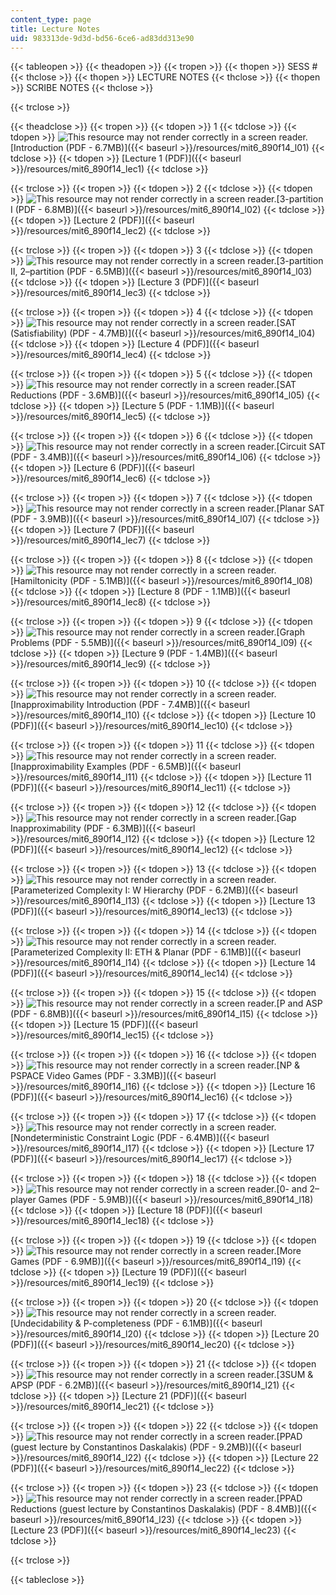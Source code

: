 ```yaml
---
content_type: page
title: Lecture Notes
uid: 983313de-9d3d-bd56-6ce6-ad83dd313e90
---
```


{{< tableopen >}}
{{< theadopen >}}
{{< tropen >}}
{{< thopen >}}
SESS #
{{< thclose >}}
{{< thopen >}}
LECTURE NOTES
{{< thclose >}}
{{< thopen >}}
SCRIBE NOTES
{{< thclose >}}

{{< trclose >}}

{{< theadclose >}}
{{< tropen >}}
{{< tdopen >}}
1
{{< tdclose >}}
{{< tdopen >}}
![This resource may not render correctly in a screen reader.](/images/inacessible.gif)[Introduction (PDF - 6.7MB)]({{< baseurl >}}/resources/mit6_890f14_l01)
{{< tdclose >}}
{{< tdopen >}}
[Lecture 1 (PDF)]({{< baseurl >}}/resources/mit6_890f14_lec1)
{{< tdclose >}}

{{< trclose >}}
{{< tropen >}}
{{< tdopen >}}
2
{{< tdclose >}}
{{< tdopen >}}
![This resource may not render correctly in a screen reader.](/images/inacessible.gif)[3-partition I (PDF - 6.8MB)]({{< baseurl >}}/resources/mit6_890f14_l02)
{{< tdclose >}}
{{< tdopen >}}
[Lecture 2 (PDF)]({{< baseurl >}}/resources/mit6_890f14_lec2)
{{< tdclose >}}

{{< trclose >}}
{{< tropen >}}
{{< tdopen >}}
3
{{< tdclose >}}
{{< tdopen >}}
![This resource may not render correctly in a screen reader.](/images/inacessible.gif)[3-partition II, 2–partition (PDF - 6.5MB)]({{< baseurl >}}/resources/mit6_890f14_l03)
{{< tdclose >}}
{{< tdopen >}}
[Lecture 3 (PDF)]({{< baseurl >}}/resources/mit6_890f14_lec3)
{{< tdclose >}}

{{< trclose >}}
{{< tropen >}}
{{< tdopen >}}
4
{{< tdclose >}}
{{< tdopen >}}
![This resource may not render correctly in a screen reader.](/images/inacessible.gif)[SAT (Satisfiability) (PDF - 4.7MB)]({{< baseurl >}}/resources/mit6_890f14_l04)
{{< tdclose >}}
{{< tdopen >}}
[Lecture 4 (PDF)]({{< baseurl >}}/resources/mit6_890f14_lec4)
{{< tdclose >}}

{{< trclose >}}
{{< tropen >}}
{{< tdopen >}}
5
{{< tdclose >}}
{{< tdopen >}}
![This resource may not render correctly in a screen reader.](/images/inacessible.gif)[SAT Reductions (PDF - 3.6MB)]({{< baseurl >}}/resources/mit6_890f14_l05)
{{< tdclose >}}
{{< tdopen >}}
[Lecture 5 (PDF - 1.1MB)]({{< baseurl >}}/resources/mit6_890f14_lec5)
{{< tdclose >}}

{{< trclose >}}
{{< tropen >}}
{{< tdopen >}}
6
{{< tdclose >}}
{{< tdopen >}}
![This resource may not render correctly in a screen reader.](/images/inacessible.gif)[Circuit SAT (PDF - 3.4MB)]({{< baseurl >}}/resources/mit6_890f14_l06)
{{< tdclose >}}
{{< tdopen >}}
[Lecture 6 (PDF)]({{< baseurl >}}/resources/mit6_890f14_lec6)
{{< tdclose >}}

{{< trclose >}}
{{< tropen >}}
{{< tdopen >}}
7
{{< tdclose >}}
{{< tdopen >}}
![This resource may not render correctly in a screen reader.](/images/inacessible.gif)[Planar SAT (PDF - 3.9MB)]({{< baseurl >}}/resources/mit6_890f14_l07)
{{< tdclose >}}
{{< tdopen >}}
[Lecture 7 (PDF)]({{< baseurl >}}/resources/mit6_890f14_lec7)
{{< tdclose >}}

{{< trclose >}}
{{< tropen >}}
{{< tdopen >}}
8
{{< tdclose >}}
{{< tdopen >}}
![This resource may not render correctly in a screen reader.](/images/inacessible.gif)[Hamiltonicity (PDF - 5.1MB)]({{< baseurl >}}/resources/mit6_890f14_l08)
{{< tdclose >}}
{{< tdopen >}}
[Lecture 8 (PDF - 1.1MB)]({{< baseurl >}}/resources/mit6_890f14_lec8)
{{< tdclose >}}

{{< trclose >}}
{{< tropen >}}
{{< tdopen >}}
9
{{< tdclose >}}
{{< tdopen >}}
![This resource may not render correctly in a screen reader.](/images/inacessible.gif)[Graph Problems (PDF - 5.5MB)]({{< baseurl >}}/resources/mit6_890f14_l09)
{{< tdclose >}}
{{< tdopen >}}
[Lecture 9 (PDF - 1.4MB)]({{< baseurl >}}/resources/mit6_890f14_lec9)
{{< tdclose >}}

{{< trclose >}}
{{< tropen >}}
{{< tdopen >}}
10
{{< tdclose >}}
{{< tdopen >}}
![This resource may not render correctly in a screen reader.](/images/inacessible.gif)[Inapproximability Introduction (PDF - 7.4MB)]({{< baseurl >}}/resources/mit6_890f14_l10)
{{< tdclose >}}
{{< tdopen >}}
[Lecture 10 (PDF)]({{< baseurl >}}/resources/mit6_890f14_lec10)
{{< tdclose >}}

{{< trclose >}}
{{< tropen >}}
{{< tdopen >}}
11
{{< tdclose >}}
{{< tdopen >}}
![This resource may not render correctly in a screen reader.](/images/inacessible.gif)[Inapproximability Examples (PDF - 6.5MB)]({{< baseurl >}}/resources/mit6_890f14_l11)
{{< tdclose >}}
{{< tdopen >}}
[Lecture 11 (PDF)]({{< baseurl >}}/resources/mit6_890f14_lec11)
{{< tdclose >}}

{{< trclose >}}
{{< tropen >}}
{{< tdopen >}}
12
{{< tdclose >}}
{{< tdopen >}}
![This resource may not render correctly in a screen reader.](/images/inacessible.gif)[Gap Inapproximability (PDF - 6.3MB)]({{< baseurl >}}/resources/mit6_890f14_l12)
{{< tdclose >}}
{{< tdopen >}}
[Lecture 12 (PDF)]({{< baseurl >}}/resources/mit6_890f14_lec12)
{{< tdclose >}}

{{< trclose >}}
{{< tropen >}}
{{< tdopen >}}
13
{{< tdclose >}}
{{< tdopen >}}
![This resource may not render correctly in a screen reader.](/images/inacessible.gif)[Parameterized Complexity I: W Hierarchy (PDF - 6.2MB)]({{< baseurl >}}/resources/mit6_890f14_l13)
{{< tdclose >}}
{{< tdopen >}}
[Lecture 13 (PDF)]({{< baseurl >}}/resources/mit6_890f14_lec13)
{{< tdclose >}}

{{< trclose >}}
{{< tropen >}}
{{< tdopen >}}
14
{{< tdclose >}}
{{< tdopen >}}
![This resource may not render correctly in a screen reader.](/images/inacessible.gif)[Parameterized Complexity II: ETH & Planar (PDF - 6.1MB)]({{< baseurl >}}/resources/mit6_890f14_l14)
{{< tdclose >}}
{{< tdopen >}}
[Lecture 14 (PDF)]({{< baseurl >}}/resources/mit6_890f14_lec14)
{{< tdclose >}}

{{< trclose >}}
{{< tropen >}}
{{< tdopen >}}
15
{{< tdclose >}}
{{< tdopen >}}
![This resource may not render correctly in a screen reader.](/images/inacessible.gif)[P and ASP (PDF - 6.8MB)]({{< baseurl >}}/resources/mit6_890f14_l15)
{{< tdclose >}}
{{< tdopen >}}
[Lecture 15 (PDF)]({{< baseurl >}}/resources/mit6_890f14_lec15)
{{< tdclose >}}

{{< trclose >}}
{{< tropen >}}
{{< tdopen >}}
16
{{< tdclose >}}
{{< tdopen >}}
![This resource may not render correctly in a screen reader.](/images/inacessible.gif)[NP & PSPACE Video Games (PDF - 3.3MB)]({{< baseurl >}}/resources/mit6_890f14_l16)
{{< tdclose >}}
{{< tdopen >}}
[Lecture 16 (PDF)]({{< baseurl >}}/resources/mit6_890f14_lec16)
{{< tdclose >}}

{{< trclose >}}
{{< tropen >}}
{{< tdopen >}}
17
{{< tdclose >}}
{{< tdopen >}}
![This resource may not render correctly in a screen reader.](/images/inacessible.gif)[Nondeterministic Constraint Logic (PDF - 6.4MB)]({{< baseurl >}}/resources/mit6_890f14_l17)
{{< tdclose >}}
{{< tdopen >}}
[Lecture 17 (PDF)]({{< baseurl >}}/resources/mit6_890f14_lec17)
{{< tdclose >}}

{{< trclose >}}
{{< tropen >}}
{{< tdopen >}}
18
{{< tdclose >}}
{{< tdopen >}}
![This resource may not render correctly in a screen reader.](/images/inacessible.gif)[0- and 2–player Games (PDF - 5.9MB)]({{< baseurl >}}/resources/mit6_890f14_l18)
{{< tdclose >}}
{{< tdopen >}}
[Lecture 18 (PDF)]({{< baseurl >}}/resources/mit6_890f14_lec18)
{{< tdclose >}}

{{< trclose >}}
{{< tropen >}}
{{< tdopen >}}
19
{{< tdclose >}}
{{< tdopen >}}
![This resource may not render correctly in a screen reader.](/images/inacessible.gif)[More Games (PDF - 6.9MB)]({{< baseurl >}}/resources/mit6_890f14_l19)
{{< tdclose >}}
{{< tdopen >}}
[Lecture 19 (PDF)]({{< baseurl >}}/resources/mit6_890f14_lec19)
{{< tdclose >}}

{{< trclose >}}
{{< tropen >}}
{{< tdopen >}}
20
{{< tdclose >}}
{{< tdopen >}}
![This resource may not render correctly in a screen reader.](/images/inacessible.gif)[Undecidability & P-completeness (PDF - 6.1MB)]({{< baseurl >}}/resources/mit6_890f14_l20)
{{< tdclose >}}
{{< tdopen >}}
[Lecture 20 (PDF)]({{< baseurl >}}/resources/mit6_890f14_lec20)
{{< tdclose >}}

{{< trclose >}}
{{< tropen >}}
{{< tdopen >}}
21
{{< tdclose >}}
{{< tdopen >}}
![This resource may not render correctly in a screen reader.](/images/inacessible.gif)[3SUM & APSP (PDF - 6.2MB)]({{< baseurl >}}/resources/mit6_890f14_l21)
{{< tdclose >}}
{{< tdopen >}}
[Lecture 21 (PDF)]({{< baseurl >}}/resources/mit6_890f14_lec21)
{{< tdclose >}}

{{< trclose >}}
{{< tropen >}}
{{< tdopen >}}
22
{{< tdclose >}}
{{< tdopen >}}
![This resource may not render correctly in a screen reader.](/images/inacessible.gif)[PPAD (guest lecture by Constantinos Daskalakis) (PDF - 9.2MB)]({{< baseurl >}}/resources/mit6_890f14_l22)
{{< tdclose >}}
{{< tdopen >}}
[Lecture 22 (PDF)]({{< baseurl >}}/resources/mit6_890f14_lec22)
{{< tdclose >}}

{{< trclose >}}
{{< tropen >}}
{{< tdopen >}}
23
{{< tdclose >}}
{{< tdopen >}}
![This resource may not render correctly in a screen reader.](/images/inacessible.gif)[PPAD Reductions (guest lecture by Constantinos Daskalakis) (PDF - 8.4MB)]({{< baseurl >}}/resources/mit6_890f14_l23)
{{< tdclose >}}
{{< tdopen >}}
[Lecture 23 (PDF)]({{< baseurl >}}/resources/mit6_890f14_lec23)
{{< tdclose >}}

{{< trclose >}}

{{< tableclose >}}